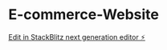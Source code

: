 # E-commerce-Website

[Edit in StackBlitz next generation editor ⚡️](https://stackblitz.com/~/github.com/prabhsharan1/E-commerce-Website)